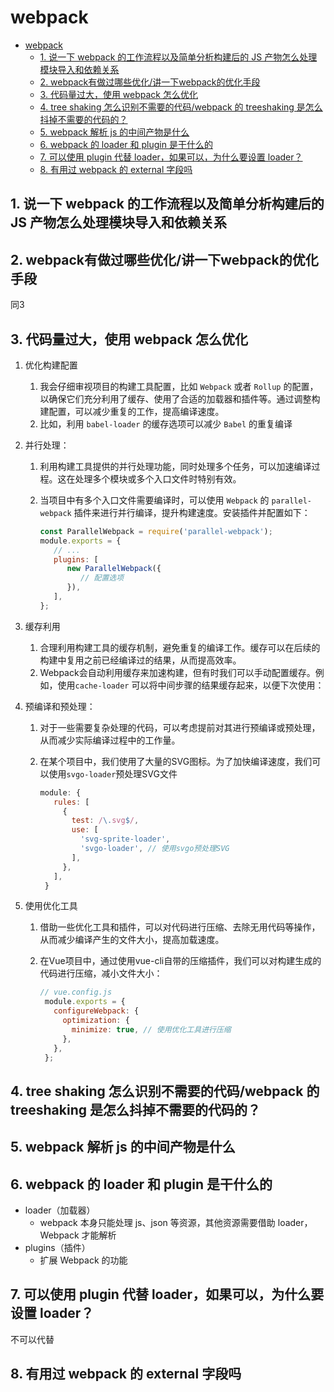 # webpack

- [webpack](#webpack)
  - [1. 说一下 webpack 的工作流程以及简单分析构建后的 JS 产物怎么处理模块导入和依赖关系](#1-说一下-webpack-的工作流程以及简单分析构建后的-js-产物怎么处理模块导入和依赖关系)
  - [2. webpack有做过哪些优化/讲一下webpack的优化手段](#2-webpack有做过哪些优化讲一下webpack的优化手段)
  - [3. 代码量过大，使用 webpack 怎么优化](#3-代码量过大使用-webpack-怎么优化)
  - [4. tree shaking 怎么识别不需要的代码/webpack 的 treeshaking 是怎么抖掉不需要的代码的？](#4-tree-shaking-怎么识别不需要的代码webpack-的-treeshaking-是怎么抖掉不需要的代码的)
  - [5. webpack 解析 js 的中间产物是什么](#5-webpack-解析-js-的中间产物是什么)
  - [6. webpack 的 loader 和 plugin 是干什么的](#6-webpack-的-loader-和-plugin-是干什么的)
  - [7. 可以使用 plugin 代替 loader，如果可以，为什么要设置 loader？](#7-可以使用-plugin-代替-loader如果可以为什么要设置-loader)
  - [8. 有用过 webpack 的 external 字段吗](#8-有用过-webpack-的-external-字段吗)

## 1. 说一下 webpack 的工作流程以及简单分析构建后的 JS 产物怎么处理模块导入和依赖关系

## 2. webpack有做过哪些优化/讲一下webpack的优化手段

同3

## 3. 代码量过大，使用 webpack 怎么优化

1. 优化构建配置
   1. 我会仔细审视项目的构建工具配置，比如 `Webpack` 或者 `Rollup` 的配置，以确保它们充分利用了缓存、使用了合适的加载器和插件等。通过调整构建配置，可以减少重复的工作，提高编译速度。
   2. 比如，利用 `babel-loader` 的缓存选项可以减少 `Babel` 的重复编译
2. 并行处理：
   1. 利用构建工具提供的并行处理功能，同时处理多个任务，可以加速编译过程。这在处理多个模块或多个入口文件时特别有效。
   2. 当项目中有多个入口文件需要编译时，可以使用 `Webpack` 的 `parallel-webpack` 插件来进行并行编译，提升构建速度。安装插件并配置如下：

      ```js
      const ParallelWebpack = require('parallel-webpack');
      module.exports = {
         // ...
         plugins: [
            new ParallelWebpack({
               // 配置选项
            }),
         ],
      };
      ```

3. 缓存利用
   1. 合理利用构建工具的缓存机制，避免重复的编译工作。缓存可以在后续的构建中复用之前已经编译过的结果，从而提高效率。
   2. Webpack会自动利用缓存来加速构建，但有时我们可以手动配置缓存。例如，使用`cache-loader` 可以将中间步骤的结果缓存起来，以便下次使用：
4. 预编译和预处理：
   1. 对于一些需要复杂处理的代码，可以考虑提前对其进行预编译或预处理，从而减少实际编译过程中的工作量。
   2. 在某个项目中，我们使用了大量的SVG图标。为了加快编译速度，我们可以使用`svgo-loader`预处理SVG文件

      ```js
      module: {
         rules: [
           {
             test: /\.svg$/,
             use: [
               'svg-sprite-loader',
               'svgo-loader', // 使用svgo预处理SVG
             ],
           },
         ],
       }
      ```

5. 使用优化工具
   1. 借助一些优化工具和插件，可以对代码进行压缩、去除无用代码等操作，从而减少编译产生的文件大小，提高加载速度。
   2. 在Vue项目中，通过使用vue-cli自带的压缩插件，我们可以对构建生成的代码进行压缩，减小文件大小：

      ```js
      // vue.config.js
       module.exports = {
         configureWebpack: {
           optimization: {
             minimize: true, // 使用优化工具进行压缩
           },
         },
       };
      ```

## 4. tree shaking 怎么识别不需要的代码/webpack 的 treeshaking 是怎么抖掉不需要的代码的？

## 5. webpack 解析 js 的中间产物是什么

## 6. webpack 的 loader 和 plugin 是干什么的

- loader（加载器）  
  - webpack 本身只能处理 js、json 等资源，其他资源需要借助 loader，Webpack 才能解析
- plugins（插件）  
  - 扩展 Webpack 的功能

## 7. 可以使用 plugin 代替 loader，如果可以，为什么要设置 loader？

不可以代替

## 8. 有用过 webpack 的 external 字段吗
